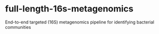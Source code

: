 # full-length-16s-metagenomics
End-to-end targeted (16S) metagenomics pipeline for identifying bacterial communities
